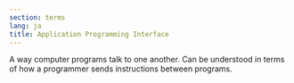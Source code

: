 ```yaml
---
section: terms
lang: ja
title: Application Programming Interface
---
```


A way computer programs talk to one another. Can be understood in terms of how a programmer sends instructions between programs.
